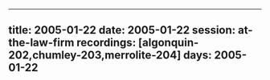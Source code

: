 
---
title: 2005-01-22
date:  2005-01-22
session: at-the-law-firm
recordings: [algonquin-202,chumley-203,merrolite-204]
days: 2005-01-22
---
